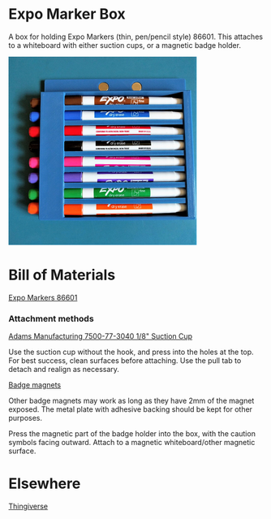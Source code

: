 # Expo Marker Box

A box for holding Expo Markers (thin, pen/pencil style) 86601. This attaches to
a whiteboard with either suction cups, or a magnetic badge holder.

![Ze Marker Box](marker_box.jpg)

# Bill of Materials

[Expo Markers 86601](https://www.amazon.com/Low-Odor-Markers-Assorted-Colors-8-Count/dp/B000Z88D2E)

### Attachment methods

[Adams Manufacturing 7500-77-3040 1/8" Suction Cup](https://www.amazon.com/Adams-Manufacturing-7500-77-3040-Suction-Small/dp/B00009UI7L)

Use the suction cup without the hook, and press into the holes at the top. For
best success, clean surfaces before attaching. Use the pull tab to detach
and realign as necessary.

[Badge magnets](https://www.amazon.com/totalElement-Magnetic-Fastener-Adhesive-10-Pack/dp/B00EHK287M)

Other badge magnets may work as long as they have 2mm of the magnet exposed. The
metal plate with adhesive backing should be kept for other purposes.

Press the magnetic part of the badge holder into the box, with the caution
symbols facing outward. Attach to a magnetic whiteboard/other magnetic surface.

# Elsewhere

[Thingiverse](https://www.thingiverse.com/thing:2491118)

